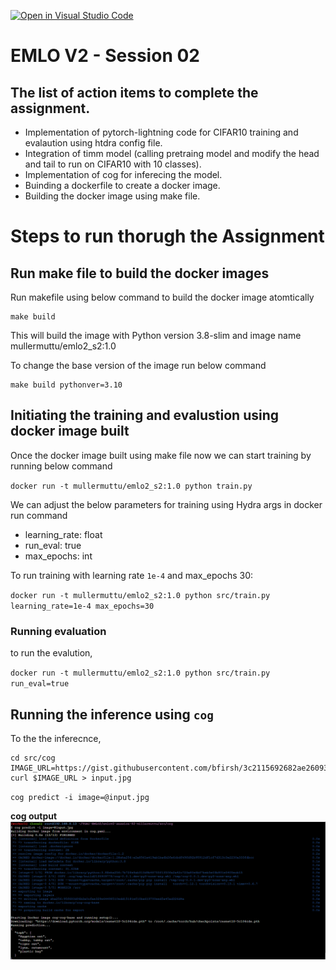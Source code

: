 [![Open in Visual Studio Code](https://classroom.github.com/assets/open-in-vscode-c66648af7eb3fe8bc4f294546bfd86ef473780cde1dea487d3c4ff354943c9ae.svg)](https://classroom.github.com/online_ide?assignment_repo_id=8324427&assignment_repo_type=AssignmentRepo)
# EMLO V2 - Session 02

## The list of action items to complete the assignment.

- Implementation of pytorch-lightning code for CIFAR10 training and evalaution using htdra config file.
- Integration of timm model (calling pretraing model and modify the head and tail to run on CIFAR10 with 10 classes).
- Implementation of cog for inferecing the model.
- Buinding a dockerfile to create a docker image.
- Building the docker image using make file.

# Steps to run thorugh the Assignment 

## Run make file to build the docker images
Run makefile using below command to build the docker image atomtically 
```
make build
```
This will build the image with Python version 3.8-slim and image name mullermuttu/emlo2_s2:1.0

To change the base version of the image run below command
```
make build pythonver=3.10
```

## Initiating the training and evalustion using docker image built
Once the docker image built using make file now we can start training by running below command

`docker run -t mullermuttu/emlo2_s2:1.0 python train.py`

We can adjust the below parameters for training using Hydra args in docker run command
* learning_rate: float
* run_eval: true
* max_epochs: int

To run training with learning rate `1e-4` and max_epochs 30:

`docker run -t mullermuttu/emlo2_s2:1.0 python src/train.py learning_rate=1e-4 max_epochs=30`

### Running evaluation
to run the evalution,

`docker run -t mullermuttu/emlo2_s2:1.0 python src/train.py run_eval=true`

## Running the inference using `cog`

To the the inferecnce,

```
cd src/cog
IMAGE_URL=https://gist.githubusercontent.com/bfirsh/3c2115692682ae260932a67d93fd94a8/raw/56b19f53f7643bb6c0b822c410c366c3a6244de2/mystery.jpg
curl $IMAGE_URL > input.jpg
```

`cog predict -i image=@input.jpg`

**cog output**
![cogoutput](img/cog_output.png)
